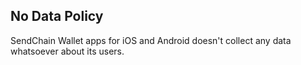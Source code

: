 ## No Data Policy 

SendChain Wallet apps for iOS and Android doesn't collect any data whatsoever about its users.
